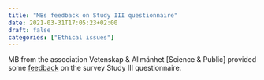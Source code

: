 ```yaml
---
title: "MBs feedback on Study III questionnaire"
date: 2021-03-31T17:05:23+02:00
draft: false
categories: ["Ethical issues"]
---
```


MB from the association Vetenskap & Allmänhet [Science & Public] provided some [feedback](https://lu.app.box.com/file/794188035279) on the survey Study III questionnaire. 
